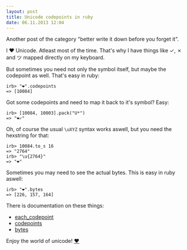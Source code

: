 ```yaml
---
layout: post
title: Unicode codepoints in ruby
date: 06.11.2013 12:04
---
```

Another post of the category "better write it down before you forget it".

I ❤ Unicode. Atleast most of the time. That's why I have things like ✓, ✗ and
ツ mapped directly on my keyboard.

But sometimes you need not only the symbol itself, but maybe the codepoint as well. That's easy in ruby:

    irb> "❤".codepoints
    => [10084]

Got some codepoints and need to map it back to it's symbol? Easy:

    irb> [10084, 10003].pack("U*")
    => "❤✓"

Oh, of course the usual `\uXYZ` syntax works aswell, but you need the hexstring for that:

    irb> 10084.to_s 16
    => "2764"
    irb> "\u{2764}"
    => "❤"

Sometimes you may need to see the actual bytes. This is easy in ruby aswell:

    irb> "❤".bytes
    => [226, 157, 164]

There is documentation on these things:

* [each_codepoint][]
* [codepoints][]
* [bytes][]

Enjoy the world of unicode! [❤][unicode-heart]

[each_codepoint]: http://www.ruby-doc.org/core-2.0.0/String.html#method-i-each_codepoint
[codepoints]: http://www.ruby-doc.org/core-2.0.0/String.html#method-i-codepoints
[bytes]: http://www.ruby-doc.org/core-2.0.0/String.html#method-i-bytes
[unicode-heart]: http://codepoints.net/U+2764
